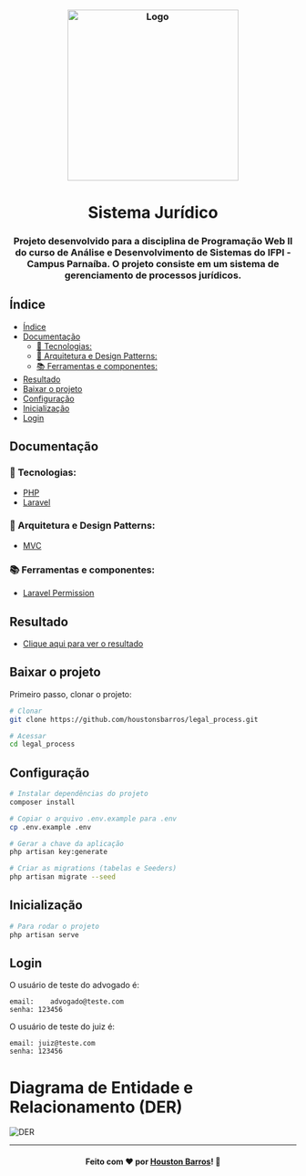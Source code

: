 <h3 align="center">
    <img alt="Logo" title="#logo" width="300px" src="https://github.com/houstonsbarros/legal_process/assets/107281650/2c6b32ea-e4ff-40e7-9641-ed0a1d74c2f1">
</h3>
<h1 align="center">Sistema Jurídico</h1>
<h3 align="center">Projeto desenvolvido para a disciplina de Programação Web II do curso de Análise e Desenvolvimento de Sistemas do IFPI - Campus Parnaíba. O projeto consiste em um sistema de gerenciamento de processos jurídicos.
</h3>

## Índice

-   [Índice](#índice)
-   [Documentação](#documentação)
    -   [:rocket: Tecnologias:](#rocket-tecnologias)
    -   [:briefcase: Arquitetura e Design Patterns:](#briefcase-arquitetura-e-design-patterns)
    -   [:books: Ferramentas e componentes:](#books-ferramentas-e-componentes)
-   [Resultado](#resultado)
-   [Baixar o projeto](#baixar-o-projeto)
-   [Configuração](#configuração)
-   [Inicialização](#inicialização)
-   [Login](#login)

## Documentação

### :rocket: Tecnologias:

-   [PHP](https://www.php.net/)
-   [Laravel](https://laravel.com/)

### :briefcase: Arquitetura e Design Patterns:

-   [MVC](https://pt.wikipedia.org/wiki/MVC)

### :books: Ferramentas e componentes:

-   [Laravel Permission](https://spatie.be/docs/laravel-permission/v6/introduction)

## Resultado

-   [Clique aqui para ver o resultado](https://legalprocess.fly.dev)

## Baixar o projeto

Primeiro passo, clonar o projeto:

```bash
# Clonar
git clone https://github.com/houstonsbarros/legal_process.git

# Acessar
cd legal_process
```

## Configuração

```bash
# Instalar dependências do projeto
composer install

# Copiar o arquivo .env.example para .env
cp .env.example .env

# Gerar a chave da aplicação
php artisan key:generate

# Criar as migrations (tabelas e Seeders)
php artisan migrate --seed
```

## Inicialização

```bash
# Para rodar o projeto
php artisan serve
```

## Login

O usuário de teste do advogado é:

```
email:    advogado@teste.com
senha: 123456
```

O usuário de teste do juiz é:

```
email: juiz@teste.com
senha: 123456
```

# Diagrama de Entidade e Relacionamento (DER)

![DER](https://github.com/houstonsbarros/legal_process/assets/107281650/731b4f1a-6de2-4cad-ac5a-b463722a10c3)

---

<h4 align="center">
    Feito com ❤ por <a href="https://www.linkedin.com/in/houston-barros/" target="_blank">Houston Barros</a>!
    <g-emoji class="g-emoji" alias="wave" fallback-src="https://github.githubassets.com/images/icons/emoji/unicode/1f44b.png">👋</g-emoji>
</h4>
